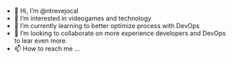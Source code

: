 - 👋 Hi, I’m @ntrevejocal
- 👀 I’m interested in videogames and technology
- 🌱 I’m currently learning to better optimize process with DevOps
- 💞️ I’m looking to collaborate on more experience developers and DevOps to lear even more. 
- 📫 How to reach me ...

<!---
ntrevejocal/ntrevejocal is a ✨ special ✨ repository because its `README.md` (this file) appears on your GitHub profile.
You can click the Preview link to take a look at your changes.
--->
